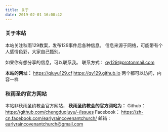 ```yaml
---
title: 关于
date: 2019-02-01 16:00:42
---
```


### 关于本站

本站关注秋雨129教案，发布129事件后各种信息。
信息来源于网络，可能带有个人感情色彩，大家自己甄别。

如果你有想分享的信息，可以联系我。
联系方式： qy129@protonmail.com

**本站的网址：**
https://qiuyu129.cf
https://qy129.github.io
两个都可以访问，内容一样

### 秋雨圣约官方网站
本站非秋雨圣约教会官方网站，
**秋雨圣约教会的官方网站为：**
Github： https://github.com/chengduqiuyu/-/issues
Facebook： https://zh-cn.facebook.com/earlyraincovenantchurch/
邮箱： earlyraincovenantchurch@gmail.com


